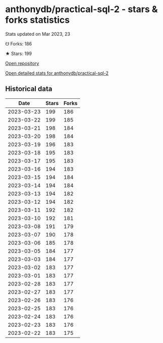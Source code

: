 # anthonydb/practical-sql-2 - stars & forks statistics

Stats updated on Mar 2023, 23

☋ Forks: 186

★ Stars: 199

[Open repository](https://github.com/anthonydb/practical-sql-2)

[Open detailed stats for anthonydb/practical-sql-2](https://reviewgithub.com/rep/anthonydb/practical-sql-2)

## Historical data
| Date | Stars | Forks |
|------|-------|-------|
| 2023-03-23 | 199 | 186 | 
| 2023-03-22 | 199 | 185 | 
| 2023-03-21 | 198 | 184 | 
| 2023-03-20 | 198 | 184 | 
| 2023-03-19 | 196 | 183 | 
| 2023-03-18 | 195 | 183 | 
| 2023-03-17 | 195 | 183 | 
| 2023-03-16 | 194 | 183 | 
| 2023-03-15 | 194 | 184 | 
| 2023-03-14 | 194 | 184 | 
| 2023-03-13 | 194 | 182 | 
| 2023-03-12 | 194 | 182 | 
| 2023-03-11 | 192 | 182 | 
| 2023-03-10 | 192 | 181 | 
| 2023-03-08 | 191 | 179 | 
| 2023-03-07 | 190 | 178 | 
| 2023-03-06 | 185 | 178 | 
| 2023-03-05 | 184 | 177 | 
| 2023-03-03 | 184 | 177 | 
| 2023-03-02 | 183 | 177 | 
| 2023-03-01 | 183 | 177 | 
| 2023-02-28 | 183 | 177 | 
| 2023-02-27 | 183 | 177 | 
| 2023-02-26 | 183 | 176 | 
| 2023-02-25 | 183 | 176 | 
| 2023-02-24 | 183 | 176 | 
| 2023-02-23 | 183 | 176 | 
| 2023-02-22 | 183 | 175 | 

